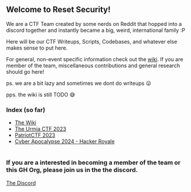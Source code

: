 <!--

**Here are some ideas to get you started:**

🙋‍♀️ A short introduction - what is your organization all about?
🌈 Contribution guidelines - how can the community get involved?
👩‍💻 Useful resources - where can the community find your docs? Is there anything else the community should know?
🍿 Fun facts - what does your team eat for breakfast?
🧙 Remember, you can do mighty things with the power of [Markdown](https://docs.github.com/github/writing-on-github/getting-started-with-writing-and-formatting-on-github/basic-writing-and-formatting-syntax)
-->

## Welcome to Reset Security!

We are a CTF Team created by some nerds on Reddit that hopped into a discord together and instantly became a big, weird, international family :P 

Here will be our CTF Writeups, Scripts, Codebases, and whatever else makes sense to put here. 

For general, non-event specific information check out the [wiki](https://github.com/ResetSec/.github/wiki). If you are member of the team, miscellaneous contributions and general research should go here! 

ps. we are a bit lazy and sometimes we dont do writeups 😛

pps. the wiki is still TODO 😅

### Index (so far)
- [The Wiki](https://github.com/ResetSec/.github/wiki)
- [The Urmia CTF 2023](https://github.com/ResetSec/UrmiaCTF)
- [PatriotCTF 2023](https://github.com/ResetSec/PatriotCTF-2023)
- [Cyber Apocalypse 2024 - Hacker Royale](https://github.com/ResetSec/HTB-Cyber-Apocalypse-2024)
# 

### If you are a interested in becoming a member of the team or this GH Org, please join us in the the discord. 
[The Discord](https://discord.gg/wDpYQfEGwG)
